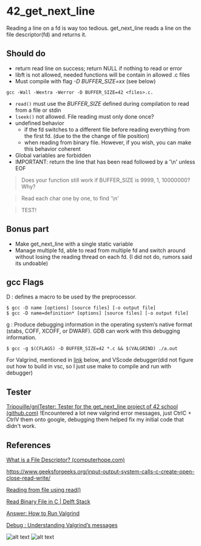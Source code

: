 # 42_get_next_line

Reading a line on a fd is way too tedious. 
get_next_line reads a line on the file descriptor(fd) and returns it.

## Should do 
- return read line on success; return NULL if nothing to read or error
- libft is not allowed, needed functions will be contain in allowed .c files
- Must compile with flag *-D BUFFER_SIZE=xx* (see below)

`gcc -Wall -Wextra -Werror -D BUFFER_SIZE=42 <files>.c.`
- `read()` must use the *BUFFER_SIZE* defined during compilation to read from a file or stdin
- `lseek()` not allowed. File reading must only done once? 
- undefined behavior 
	- if the fd switches to a different file before reading everything from the first fd. (due to the the change of file position)
	- when reading from binary file. However, if you wish, you can make this behavior coherent
- Global variables are forbidden
- IMPORTANT: return the line that has been read followed by a '\n' unless EOF

> Does your function still work if BUFFER_SIZE is 9999, 1, 10000000? Why?

> Read each char one by one, to find '\n'

> TEST!

## Bonus part
- Make get_next_line with a single static variable
- Manage multiple fd, able to read from multiple fd and switch around without losing the reading thread on each fd.
(I did not do, rumors said its undoable)
## gcc Flags
D : defines a macro to be used by the preprocessor.
```
$ gcc -D name [options] [source files] [-o output file]  
$ gcc -D name=definition* [options] [source files] [-o output file]
```
g : Produce debugging information in the operating system’s native format (stabs, COFF, XCOFF, or DWARF). GDB can work with this debugging information.
```
$ gcc -g $(CFLAGS) -D BUFFER_SIZE=42 *.c && $(VALGRIND) ./a.out
```
For Valgrind, mentioned in [link][1] below, and VScode debugger(did not figure out how to build in vsc, so I just use make to compile and run with debugger)

## Tester
[Tripouille/gnlTester: Tester for the get_next_line project of 42 school (github.com)](https://github.com/Tripouille/gnlTester)
!Encountered a lot new valgrind error messages, just CtrlC + CtrlV them onto google, debugging them helped fix my initial code that didn't work.

## References
[What is a File Descriptor? (computerhope.com)](https://www.computerhope.com/jargon/f/file-descriptor.htm)

https://www.geeksforgeeks.org/input-output-system-calls-c-create-open-close-read-write/

[Reading from file using read()](https://stackoverflow.com/questions/19769542/reading-from-file-using-read-function)

[Read Binary File in C | Delft Stack](https://www.delftstack.com/howto/c/read-binary-file-in-c/)

[Answer: How to Run Valgrind](https://stackoverflow.com/questions/5134891/how-do-i-use-valgrind-to-find-memory-leaks)

[Debug : Understanding Valgrind’s messages](https://epitech-2022-technical-documentation.readthedocs.io/en/latest/valgrind.html)


[1]:https://stackoverflow.com/questions/5134891/how-do-i-use-valgrind-to-find-memory-leaks

![alt text](https://imgur.com/a/8EhfrvR "Output from Tripouille")
![alt text](https://imgur.com/a/afHjXt3 "Output from Tripouille")

